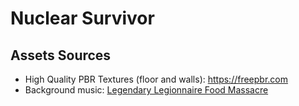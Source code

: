 Nuclear Survivor
================

Assets Sources
--------------

* High Quality PBR Textures (floor and walls): https://freepbr.com
* Background music: [Legendary Legionnaire Food Massacre](https://github.com/Banana4Life/LegendaryLegionnaireFoodMassacre) 